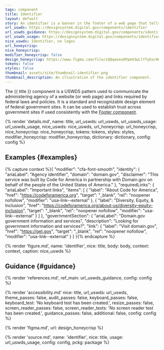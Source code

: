 ```yaml
---
tags: component
title: Identifier
layout: default
story: An identifier is a banner in the footer of a web page that tells me who created it.
url_uswds: https://designsystem.digital.gov/components/identifier
url_uswds_guidance: https://designsystem.digital.gov/components/identifier/#guidance
url_uswds_usage: https://designsystem.digital.gov/components/identifier/#using-the-identifier-component-2
nice_uswds: Identifier, no logos
url_honeycrisp:
nice_honeycrisp:
modifier_honeycrisp: false
design_honeycrisp: https://www.figma.com/file/sQQqaoeuOPpm43wLlYfyEo/Honeycrisp-Design-System?type=design&node-id=5002-532&mode=design
tokens: false
styles: false
thumbnail: assets/site/thumbnail-identifier.png
thumbnail_description: An illustration of the identifier component.
---
```


<!-- INTRO -->

The {{ title }} component is a USWDS pattern used to communicate the administering agency of a website (or web page) and links required by federal laws and policies. It is a standard and recognizable design element of federal government sites. It can be used to establish trust across government sites if used consistently with the <a href="{{ config.baseUrl }}components/footer">Footer component</a>.

<!-- DETAILS -->

{% render 'details.md',
  name: title,
  url_uswds: url_uswds,
  url_uswds_usage: url_uswds_usage,
  nice_uswds: nice_uswds,
  url_honeycrisp: url_honeycrisp,
  nice_honeycrisp: nice_honeycrisp,
  tokens: tokens,
  styles: styles,
  modifier_honeycrisp: modifier_honeycrisp,
  dictionary: dictionary,
  config: config %}

<!-- EXAMPLES -->

## Examples {#examples}

{% capture context %}{
  "modifier": "cfa-font-smooth",
  "identity": {
    "ariaLabel": "Agency identifier",
    "domain": "domain.gov",
    "disclaimer": "This service was built by Code for America in partnership with Domain.gov on behalf of the people of the United States of America."
  },
  "requiredLinks": {
    "ariaLabel": "Important links",
    "items": [
      {
        "label": "About Code for America",
        "href": "https://codeforamerica.org",
        "target": "_blank",
        "rel": "noopener nofollow",
        "modifier": "usa-link--external"
      },
      {
        "label": "Diversity, Equity, & Inclusion",
        "href": "https://codeforamerica.org/about-us/diversity-equity-inclusion",
        "target": "_blank",
        "rel": "noopener nofollow",
        "modifier": "usa-link--external"
      }
    ]
  },
  "governmentSection": {
    "ariaLabel": "Domain.gov government information and services",
    "description": "Looking for government information and services?",
    "link": {
      "label": "Visit domain.gov",
      "href": "https://get.gov",
      "target": "_blank",
      "rel": "noopener nofollow",
      "modifier": "usa-link--external"
    }
  }
}{% endcapture %}

{% render 'figure.md', name: 'identifier', nice: title, body: body, context: context, caption: nice_uswds %}

<!-- GUIDANCE -->

## Guidance {#guidance}

{% render 'references.md', ref_main: url_uswds_guidance, config: config %}

<!-- ACCESSIBILITY -->

{% render 'accessibility.md'
  nice: title,
  url_uswds: url_uswds,
  theme_passes: false,
  audit_passes: false,
  keyboard_passes: false,
  keyboard_test: 'No keyboard test has been created.',
  resize_passes: false,
  screen_reader_passes: false,
  screen_reader_tests: 'No screen reader test has been created.',
  guidance_passes: false,
  additional: false,
  config: config %}

<!-- DESIGN -->

{% render 'figma.md', url: design_honeycrisp %}

<!-- SOURCE -->

{% render 'source.md', name: 'identifier', nice: title, usage: url_uswds_usage, config: config, pckg: package %}
